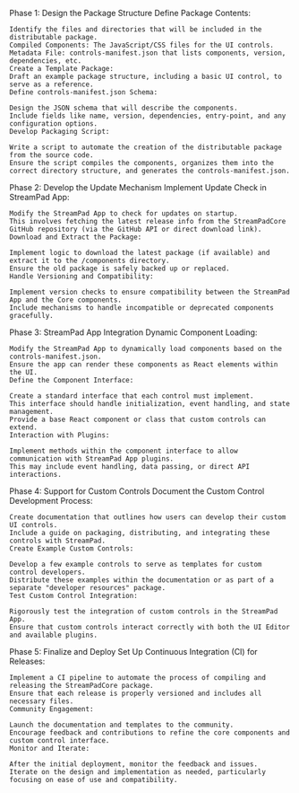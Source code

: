 Phase 1: Design the Package Structure
	Define Package Contents:

	Identify the files and directories that will be included in the distributable package.
	Compiled Components: The JavaScript/CSS files for the UI controls.
	Metadata File: controls-manifest.json that lists components, version, dependencies, etc.
	Create a Template Package:
	Draft an example package structure, including a basic UI control, to serve as a reference.
	Define controls-manifest.json Schema:

	Design the JSON schema that will describe the components.
	Include fields like name, version, dependencies, entry-point, and any configuration options.
	Develop Packaging Script:

	Write a script to automate the creation of the distributable package from the source code.
	Ensure the script compiles the components, organizes them into the correct directory structure, and generates the controls-manifest.json.


Phase 2: Develop the Update Mechanism
	Implement Update Check in StreamPad App:

	Modify the StreamPad App to check for updates on startup.
	This involves fetching the latest release info from the StreamPadCore GitHub repository (via the GitHub API or direct download link).
	Download and Extract the Package:

	Implement logic to download the latest package (if available) and extract it to the /components directory.
	Ensure the old package is safely backed up or replaced.
	Handle Versioning and Compatibility:

	Implement version checks to ensure compatibility between the StreamPad App and the Core components.
	Include mechanisms to handle incompatible or deprecated components gracefully.


Phase 3: StreamPad App Integration
	Dynamic Component Loading:

	Modify the StreamPad App to dynamically load components based on the controls-manifest.json.
	Ensure the app can render these components as React elements within the UI.
	Define the Component Interface:

	Create a standard interface that each control must implement.
	This interface should handle initialization, event handling, and state management.
	Provide a base React component or class that custom controls can extend.
	Interaction with Plugins:

	Implement methods within the component interface to allow communication with StreamPad App plugins.
	This may include event handling, data passing, or direct API interactions.


Phase 4: Support for Custom Controls
	Document the Custom Control Development Process:

	Create documentation that outlines how users can develop their custom UI controls.
	Include a guide on packaging, distributing, and integrating these controls with StreamPad.
	Create Example Custom Controls:

	Develop a few example controls to serve as templates for custom control developers.
	Distribute these examples within the documentation or as part of a separate "developer resources" package.
	Test Custom Control Integration:

	Rigorously test the integration of custom controls in the StreamPad App.
	Ensure that custom controls interact correctly with both the UI Editor and available plugins.


Phase 5: Finalize and Deploy
	Set Up Continuous Integration (CI) for Releases:

	Implement a CI pipeline to automate the process of compiling and releasing the StreamPadCore package.
	Ensure that each release is properly versioned and includes all necessary files.
	Community Engagement:

	Launch the documentation and templates to the community.
	Encourage feedback and contributions to refine the core components and custom control interface.
	Monitor and Iterate:

	After the initial deployment, monitor the feedback and issues.
	Iterate on the design and implementation as needed, particularly focusing on ease of use and compatibility.